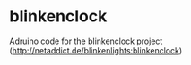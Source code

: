 blinkenclock
============

Adruino code for the blinkenclock project (http://netaddict.de/blinkenlights:blinkenclock)
